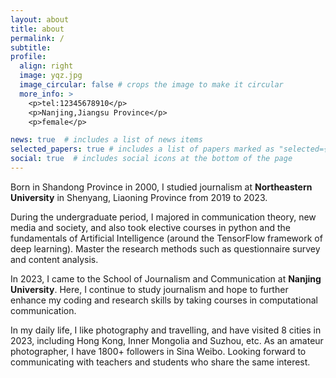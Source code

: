 ```yaml
---
layout: about
title: about
permalink: /
subtitle: 
profile:
  align: right
  image: yqz.jpg
  image_circular: false # crops the image to make it circular
  more_info: >
    <p>tel:12345678910</p>
    <p>Nanjing,Jiangsu Province</p>
    <p>female</p>

news: true  # includes a list of news items
selected_papers: true # includes a list of papers marked as "selected={true}"
social: true  # includes social icons at the bottom of the page
---
```


Born in Shandong Province in 2000, I studied journalism at **Northeastern University** in Shenyang, Liaoning Province from 2019 to 2023.

During the undergraduate period, I majored in communication theory, new media and society, and also took elective courses in python and the fundamentals of Artificial Intelligence (around the TensorFlow framework of deep learning). Master the research methods such as questionnaire survey and content analysis.

In 2023, I came to the School of Journalism and Communication at **Nanjing University**. Here, I continue to study journalism and hope to further enhance my coding and research skills by taking courses in computational communication.

In my daily life, I like photography and travelling, and have visited 8 cities in 2023, including Hong Kong, Inner Mongolia and Suzhou, etc. As an amateur photographer, I have 1800+ followers in Sina Weibo. Looking forward to communicating with teachers and students who share the same interest.
